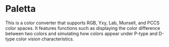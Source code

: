 # Paletta

This is a color converter that supports RGB, Yxy, Lab, Munsell, and PCCS color spaces.
It features functions such as displaying the color difference between two colors and simulating how colors appear under P-type and D-type color vision characteristics.
